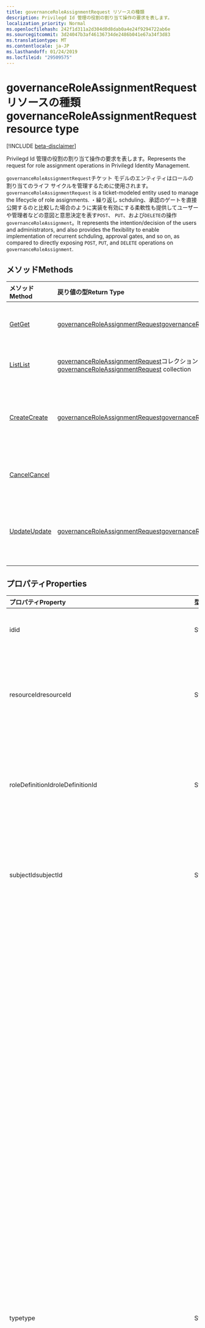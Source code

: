 ```yaml
---
title: governanceRoleAssignmentRequest リソースの種類
description: Privilegd Id 管理の役割の割り当て操作の要求を表します。
localization_priority: Normal
ms.openlocfilehash: 242f1d311a2d304d0d8dab0a4e24f9294722ab6e
ms.sourcegitcommit: 3d24047b3af46136734de2486b041e67a34f3d83
ms.translationtype: MT
ms.contentlocale: ja-JP
ms.lasthandoff: 01/24/2019
ms.locfileid: "29509575"
---
```

# <a name="governanceroleassignmentrequest-resource-type"></a><span data-ttu-id="03686-103">governanceRoleAssignmentRequest リソースの種類</span><span class="sxs-lookup"><span data-stu-id="03686-103">governanceRoleAssignmentRequest resource type</span></span>

[!INCLUDE [beta-disclaimer](../../includes/beta-disclaimer.md)]

<span data-ttu-id="03686-104">Privilegd Id 管理の役割の割り当て操作の要求を表します。</span><span class="sxs-lookup"><span data-stu-id="03686-104">Represents the request for role assignment operations in Privilegd Identity Management.</span></span>

<span data-ttu-id="03686-105">`governanceRoleAssignmentRequest`チケット モデルのエンティティはロールの割り当てのライフ サイクルを管理するために使用されます。</span><span class="sxs-lookup"><span data-stu-id="03686-105">`governanceRoleAssignmentRequest` is a ticket-modeled entity used to manage the lifecycle of role assignments.</span></span> <span data-ttu-id="03686-106">・繰り返し schduling、承認のゲートを直接公開するのと比較した場合のように実装を有効にする柔軟性も提供してユーザーや管理者などの意図と意思決定を表す`POST`、 `PUT`、および`DELETE`の操作`governanceRoleAssignment`。</span><span class="sxs-lookup"><span data-stu-id="03686-106">It represents the intention/decision of the users and administrators, and also provides the flexibility to enable implementation of recurrent schduling, approval gates, and so on, as compared to directly exposing `POST`, `PUT`, and `DELETE` operations on `governanceRoleAssignment`.</span></span>

## <a name="methods"></a><span data-ttu-id="03686-107">メソッド</span><span class="sxs-lookup"><span data-stu-id="03686-107">Methods</span></span>

| <span data-ttu-id="03686-108">メソッド</span><span class="sxs-lookup"><span data-stu-id="03686-108">Method</span></span>          |<span data-ttu-id="03686-109">戻り値の型</span><span class="sxs-lookup"><span data-stu-id="03686-109">Return Type</span></span>  |<span data-ttu-id="03686-110">説明</span><span class="sxs-lookup"><span data-stu-id="03686-110">Description</span></span>|
|:------------|:--------|:--------|
|[<span data-ttu-id="03686-111">Get</span><span class="sxs-lookup"><span data-stu-id="03686-111">Get</span></span>](../api/governanceroleassignmentrequest-get.md) | [<span data-ttu-id="03686-112">governanceRoleAssignmentRequest</span><span class="sxs-lookup"><span data-stu-id="03686-112">governanceRoleAssignmentRequest</span></span>](../resources/governanceroleassignmentrequest.md)|<span data-ttu-id="03686-113">ID で指定されたロールの割り当て要求を取得します。</span><span class="sxs-lookup"><span data-stu-id="03686-113">Get a role assignment request specified by ID.</span></span>  
|[<span data-ttu-id="03686-114">List</span><span class="sxs-lookup"><span data-stu-id="03686-114">List</span></span>](../api/governanceroleassignmentrequest-list.md) | <span data-ttu-id="03686-115">[governanceRoleAssignmentRequest](../resources/governanceroleassignmentrequest.md)コレクション</span><span class="sxs-lookup"><span data-stu-id="03686-115">[governanceRoleAssignmentRequest](../resources/governanceroleassignmentrequest.md)  collection</span></span>|<span data-ttu-id="03686-116">リソースの役割の割り当て要求を取得します。</span><span class="sxs-lookup"><span data-stu-id="03686-116">Get role assignment requests on a resource.</span></span>|
|[<span data-ttu-id="03686-117">Create</span><span class="sxs-lookup"><span data-stu-id="03686-117">Create</span></span>](../api/governanceroleassignmentrequest-post.md)|  [<span data-ttu-id="03686-118">governanceRoleAssignmentRequest</span><span class="sxs-lookup"><span data-stu-id="03686-118">governanceRoleAssignmentRequest</span></span>](../resources/governanceroleassignmentrequest.md)|<span data-ttu-id="03686-119">既存または新しい役割の割り当てのライフ サイクルを管理するために要求を作成します。</span><span class="sxs-lookup"><span data-stu-id="03686-119">Create a request to manage the lifecycle of existing or new role assignment.</span></span>|
|[<span data-ttu-id="03686-120">Cancel</span><span class="sxs-lookup"><span data-stu-id="03686-120">Cancel</span></span>](../api/governanceroleassignmentrequest-cancel.md)|  |<span data-ttu-id="03686-121">保留中の役割の割り当て要求をキャンセルします。</span><span class="sxs-lookup"><span data-stu-id="03686-121">Cancel a pending role assignment request.</span></span>|
|[<span data-ttu-id="03686-122">Update</span><span class="sxs-lookup"><span data-stu-id="03686-122">Update</span></span>](../api/governanceroleassignmentrequest-update.md)| [<span data-ttu-id="03686-123">governanceRoleAssignmentRequest</span><span class="sxs-lookup"><span data-stu-id="03686-123">governanceRoleAssignmentRequest</span></span>](../resources/governanceroleassignmentrequest.md)|<span data-ttu-id="03686-124">管理者は、要求の状態の場合に要求の決定を更新`PendingAdminDecision`。</span><span class="sxs-lookup"><span data-stu-id="03686-124">Administrators update the decisions on requests if the requests are in status of `PendingAdminDecision`.</span></span>|

## <a name="properties"></a><span data-ttu-id="03686-125">プロパティ</span><span class="sxs-lookup"><span data-stu-id="03686-125">Properties</span></span>
| <span data-ttu-id="03686-126">プロパティ</span><span class="sxs-lookup"><span data-stu-id="03686-126">Property</span></span>                  | <span data-ttu-id="03686-127">型</span><span class="sxs-lookup"><span data-stu-id="03686-127">Type</span></span>          |<span data-ttu-id="03686-128">説明</span><span class="sxs-lookup"><span data-stu-id="03686-128">Description</span></span>|
|:--------------------------|:--------------|:----------|
|<span data-ttu-id="03686-129">id</span><span class="sxs-lookup"><span data-stu-id="03686-129">id</span></span>                         |<span data-ttu-id="03686-130">String</span><span class="sxs-lookup"><span data-stu-id="03686-130">String</span></span>         |<span data-ttu-id="03686-131">役割の割り当て要求の id。</span><span class="sxs-lookup"><span data-stu-id="03686-131">The id of the role assignment request.</span></span>|
|<span data-ttu-id="03686-132">resourceId</span><span class="sxs-lookup"><span data-stu-id="03686-132">resourceId</span></span>                 |<span data-ttu-id="03686-133">String</span><span class="sxs-lookup"><span data-stu-id="03686-133">String</span></span>         |<span data-ttu-id="03686-134">必須。</span><span class="sxs-lookup"><span data-stu-id="03686-134">Required.</span></span> <span data-ttu-id="03686-135">役割の割り当て要求に関連付けられているリソースの id です。</span><span class="sxs-lookup"><span data-stu-id="03686-135">The id of the resource which the role assignment request is associated with.</span></span>|
|<span data-ttu-id="03686-136">roleDefinitionId</span><span class="sxs-lookup"><span data-stu-id="03686-136">roleDefinitionId</span></span>           |<span data-ttu-id="03686-137">String</span><span class="sxs-lookup"><span data-stu-id="03686-137">String</span></span>         |<span data-ttu-id="03686-138">必須。</span><span class="sxs-lookup"><span data-stu-id="03686-138">Required.</span></span> <span data-ttu-id="03686-139">役割の割り当て要求に関連付けられている役割の定義の id です。</span><span class="sxs-lookup"><span data-stu-id="03686-139">The id of the role definition which the role assignment request is associated with.</span></span>|
|<span data-ttu-id="03686-140">subjectId</span><span class="sxs-lookup"><span data-stu-id="03686-140">subjectId</span></span>                  |<span data-ttu-id="03686-141">String</span><span class="sxs-lookup"><span data-stu-id="03686-141">String</span></span>         |<span data-ttu-id="03686-142">必須。</span><span class="sxs-lookup"><span data-stu-id="03686-142">Required.</span></span> <span data-ttu-id="03686-143">役割の割り当て要求に関連付けられているサブジェクトの id です。</span><span class="sxs-lookup"><span data-stu-id="03686-143">The id of the subject which the role assignment request is associated with.</span></span>|
|<span data-ttu-id="03686-144">type</span><span class="sxs-lookup"><span data-stu-id="03686-144">type</span></span>                       |<span data-ttu-id="03686-145">String</span><span class="sxs-lookup"><span data-stu-id="03686-145">String</span></span>         |<span data-ttu-id="03686-146">必須。</span><span class="sxs-lookup"><span data-stu-id="03686-146">Required.</span></span> <span data-ttu-id="03686-147">表す、ロールの割り当ての操作の種類です。</span><span class="sxs-lookup"><span data-stu-id="03686-147">Representing the the type of the operation on the role assignment.</span></span> <span data-ttu-id="03686-148">値は、します。</span><span class="sxs-lookup"><span data-stu-id="03686-148">The value can be</span></span> <ul><li><span data-ttu-id="03686-149">`AdminAdd`: 管理者の役割にユーザーまたはグループを割り当てる</span><span class="sxs-lookup"><span data-stu-id="03686-149">`AdminAdd`: Adminstrators assign users/groups to roles;</span></span></li><li><span data-ttu-id="03686-150">`UserAdd`: ユーザーが対象の割り当てを有効化します。</span><span class="sxs-lookup"><span data-stu-id="03686-150">`UserAdd`: Users activate eligible assignments;</span></span></li><li> <span data-ttu-id="03686-151">`AdminUpdate`: 管理者は、既存のロールの割り当てを変更します。</span><span class="sxs-lookup"><span data-stu-id="03686-151">`AdminUpdate`: Adminstrators change existing role assignments</span></span></li><li><span data-ttu-id="03686-152">`AdminRemove`: 管理者の役割からユーザーまたはグループを削除します。</span><span class="sxs-lookup"><span data-stu-id="03686-152">`AdminRemove`: Adminstrators remove users/groups from roles;</span></span><li><span data-ttu-id="03686-153">`UserRemove`: ユーザーは、作業中の割り当てを非アクティブ化します。</span><span class="sxs-lookup"><span data-stu-id="03686-153">`UserRemove`: Users deactivate active assignments;</span></span><li><span data-ttu-id="03686-154">`UserExtend`: ユーザーが、有効期限切れの割り当てを拡張する要求します。</span><span class="sxs-lookup"><span data-stu-id="03686-154">`UserExtend`: Users request to extend their expiring assignments;</span></span></li><li><span data-ttu-id="03686-155">`AdminExtend`: 管理者は、期限切れの割り当てを拡張します。</span><span class="sxs-lookup"><span data-stu-id="03686-155">`AdminExtend`: Administrators extend expiring assignments.</span></span></li><li><span data-ttu-id="03686-156">`UserRenew`: ユーザーの要求が期限切れの割り当てを更新するには</span><span class="sxs-lookup"><span data-stu-id="03686-156">`UserRenew`: Users request to renew their expired assignments;</span></span></li><li><span data-ttu-id="03686-157">`AdminRenew`: 管理者は、期限切れの割り当てを拡張します。</span><span class="sxs-lookup"><span data-stu-id="03686-157">`AdminRenew`: Administrators extend expiring assignments.</span></span></li></ul>|
|<span data-ttu-id="03686-158">assignmentState</span><span class="sxs-lookup"><span data-stu-id="03686-158">assignmentState</span></span>|<span data-ttu-id="03686-159">String</span><span class="sxs-lookup"><span data-stu-id="03686-159">String</span></span>  |<span data-ttu-id="03686-160">必須。</span><span class="sxs-lookup"><span data-stu-id="03686-160">Required.</span></span> <span data-ttu-id="03686-161">割り当ての状態です。</span><span class="sxs-lookup"><span data-stu-id="03686-161">The state of the assignment.</span></span> <span data-ttu-id="03686-162">値は、します。</span><span class="sxs-lookup"><span data-stu-id="03686-162">The value can be</span></span> <ul><li> <span data-ttu-id="03686-163">`Eligible`対象となる割り当ての</span><span class="sxs-lookup"><span data-stu-id="03686-163">`Eligible` for eligible assignment</span></span></li><li> <span data-ttu-id="03686-164">`Active`-直接割り当てられている場合`Active`管理者、またはユーザーが対象となる割り当ての有効化します。</span><span class="sxs-lookup"><span data-stu-id="03686-164">`Active` - if it is directly assigned `Active` by administrators, or activated on an eligible assignment by the users.</span></span></li></ul>|
|<span data-ttu-id="03686-165">requestedDateTime</span><span class="sxs-lookup"><span data-stu-id="03686-165">requestedDateTime</span></span>          |<span data-ttu-id="03686-166">DateTimeOffset</span><span class="sxs-lookup"><span data-stu-id="03686-166">DateTimeOffset</span></span> |<span data-ttu-id="03686-167">読み取り専用です。</span><span class="sxs-lookup"><span data-stu-id="03686-167">Read-only.</span></span> <span data-ttu-id="03686-168">要求は、時間を作成します。</span><span class="sxs-lookup"><span data-stu-id="03686-168">The request create time.</span></span> <span data-ttu-id="03686-169">Timestamp 型は、ISO 8601 形式を使用して日付と時刻の情報を表し、常に UTC 時間です。</span><span class="sxs-lookup"><span data-stu-id="03686-169">The Timestamp type represents date and time information using ISO 8601 format and is always in UTC time.</span></span> <span data-ttu-id="03686-170">たとえば、2014 年 1 月 1 日午前 0 時 (UTC) は、次のようになります。`'2014-01-01T00:00:00Z'`</span><span class="sxs-lookup"><span data-stu-id="03686-170">For example, midnight UTC on Jan 1, 2014 would look like this: `'2014-01-01T00:00:00Z'`</span></span>|
|<span data-ttu-id="03686-171">Schedule</span><span class="sxs-lookup"><span data-stu-id="03686-171">schedule</span></span>                   |[<span data-ttu-id="03686-172">governanceSchedule</span><span class="sxs-lookup"><span data-stu-id="03686-172">governanceSchedule</span></span>](governanceschedule.md)|<span data-ttu-id="03686-173">役割の割り当て要求のスケジュール オブジェクトです。</span><span class="sxs-lookup"><span data-stu-id="03686-173">The schedule object of the role assignment request.</span></span>|
|<span data-ttu-id="03686-174">理由</span><span class="sxs-lookup"><span data-stu-id="03686-174">reason</span></span>                     |<span data-ttu-id="03686-175">String</span><span class="sxs-lookup"><span data-stu-id="03686-175">String</span></span>         |<span data-ttu-id="03686-176">ユーザーおよび管理者によって提供されるメッセージが必要な理由についての要求を作成するとします。</span><span class="sxs-lookup"><span data-stu-id="03686-176">A message provided by users and administrators when create the request about why it is needed.</span></span>|
|<span data-ttu-id="03686-177">status</span><span class="sxs-lookup"><span data-stu-id="03686-177">status</span></span>                     |[<span data-ttu-id="03686-178">governanceRoleAssignmentRequestStatus</span><span class="sxs-lookup"><span data-stu-id="03686-178">governanceRoleAssignmentRequestStatus</span></span>](governanceroleassignmentrequeststatus.md)         |<span data-ttu-id="03686-179">役割の割り当て要求のステータス。</span><span class="sxs-lookup"><span data-stu-id="03686-179">The status of the role assignment request.</span></span>|
|<span data-ttu-id="03686-180">linkedEligibleRoleAssignmentId</span><span class="sxs-lookup"><span data-stu-id="03686-180">linkedEligibleRoleAssignmentId</span></span>|<span data-ttu-id="03686-181">String</span><span class="sxs-lookup"><span data-stu-id="03686-181">String</span></span>        |<span data-ttu-id="03686-182">Id を表すロールのアクティブ化の要求の場合は、`eligible assignment`で参照されます。値は、それ以外の場合、 `null`。</span><span class="sxs-lookup"><span data-stu-id="03686-182">If this is a request for role activation, it represents the id of the `eligible assignment` being referred; Otherwise, the value is `null`.</span></span> |



## <a name="relationships"></a><span data-ttu-id="03686-183">リレーションシップ</span><span class="sxs-lookup"><span data-stu-id="03686-183">Relationships</span></span>
| <span data-ttu-id="03686-184">リレーションシップ</span><span class="sxs-lookup"><span data-stu-id="03686-184">Relationship</span></span> | <span data-ttu-id="03686-185">型</span><span class="sxs-lookup"><span data-stu-id="03686-185">Type</span></span>                                |<span data-ttu-id="03686-186">説明</span><span class="sxs-lookup"><span data-stu-id="03686-186">Description</span></span>|
|:-------------|:----------------------------------|:----------|
|<span data-ttu-id="03686-187">リソース</span><span class="sxs-lookup"><span data-stu-id="03686-187">resource</span></span>      |[<span data-ttu-id="03686-188">governanceResource</span><span class="sxs-lookup"><span data-stu-id="03686-188">governanceResource</span></span>](../resources/governanceresource.md)            |<span data-ttu-id="03686-189">読み取り専用です。</span><span class="sxs-lookup"><span data-stu-id="03686-189">Read-only.</span></span> <span data-ttu-id="03686-190">要求することを目的とするリソースです。</span><span class="sxs-lookup"><span data-stu-id="03686-190">The resource that the request aims to.</span></span> |
|<span data-ttu-id="03686-191">roleDefinition</span><span class="sxs-lookup"><span data-stu-id="03686-191">roleDefinition</span></span>|[<span data-ttu-id="03686-192">governanceRoleDefinition</span><span class="sxs-lookup"><span data-stu-id="03686-192">governanceRoleDefinition</span></span>](../resources/governanceroledefinition.md)|<span data-ttu-id="03686-193">読み取り専用です。</span><span class="sxs-lookup"><span data-stu-id="03686-193">Read-only.</span></span> <span data-ttu-id="03686-194">役割の定義を要求することを目的とします。</span><span class="sxs-lookup"><span data-stu-id="03686-194">The role definition that the request aims to.</span></span> |
|<span data-ttu-id="03686-195">subject</span><span class="sxs-lookup"><span data-stu-id="03686-195">subject</span></span>       |[<span data-ttu-id="03686-196">governanceSubject</span><span class="sxs-lookup"><span data-stu-id="03686-196">governanceSubject</span></span>](../resources/governancesubject.md)|<span data-ttu-id="03686-197">読み取り専用です。</span><span class="sxs-lookup"><span data-stu-id="03686-197">Read-only.</span></span> <span data-ttu-id="03686-198">ユーザ/グループのプリンシパルです。</span><span class="sxs-lookup"><span data-stu-id="03686-198">The user/group principal.</span></span>|

### <a name="json-representation"></a><span data-ttu-id="03686-199">JSON 表記</span><span class="sxs-lookup"><span data-stu-id="03686-199">JSON representation</span></span>

<span data-ttu-id="03686-200">以下は、リソースの JSON 表記です。</span><span class="sxs-lookup"><span data-stu-id="03686-200">Here is a JSON representation of the resource.</span></span>

<!-- {
  "blockType": "resource",
  "optionalProperties": [

  ],
  "@odata.type": "microsoft.graph.governanceRoleAssignmentRequest"
}-->

```json
{
  "id": "String (identifier)",
  "resourceId": "String",
  "roleDefinitionId": "String",
  "subjectId": "String",
  "type": "String",
  "assignmentState": "String",
  "reason": "String",
  "requestedDateTime": "String (timestamp)",
  "schedule": {"@odata.type": "microsoft.graph.governanceSchedule"},
  "status": {"@odata.type": "microsoft.graph.governanceRoleAssignmentRequestStatus"},
  "linkedEligibleRoleAssignmentId": "String"
}

```

<!-- uuid: 8fcb5dbc-d5aa-4681-8e31-b001d5168d79
2015-10-25 14:57:30 UTC -->
<!--
{
  "type": "#page.annotation",
  "description": "governanceRoleAssignmentRequest",
  "keywords": "",
  "section": "documentation",
  "tocPath": "",
  "suppressions": [
    "Error: /api-reference/beta/resources/governanceroleassignmentrequest.md:\r\n      Exception processing links.\r\n    System.ArgumentException: Link Definition was null. Link text: !INCLUDE [beta-disclaimer](../../includes/beta-disclaimer.md)\r\n      at ApiDoctor.Validation.DocFile.get_LinkDestinations()\r\n      at ApiDoctor.Validation.DocSet.ValidateLinks(Boolean includeWarnings, String[] relativePathForFiles, IssueLogger issues, Boolean requireFilenameCaseMatch, Boolean printOrphanedFiles)"
  ]
}
-->
